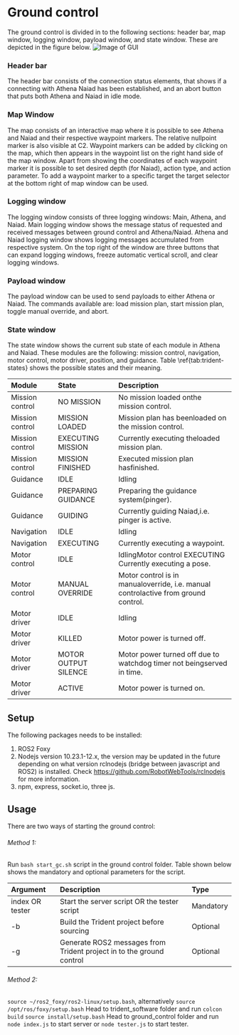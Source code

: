 # Ground control
The ground control is divided in to the following sections: header bar, map window, logging window, payload window, and state window. These are depicted in the figure below.
![Image of GUI](https://i.imgur.com/XMxbskp.png)

### Header bar
The header bar consists of the connection status elements, that shows if a connecting with Athena Naiad has been established, and an abort button that puts both Athena and Naiad in idle mode.

### Map Window
The map consists of an interactive map where it is possible to see Athena and Naiad and their respective waypoint markers. The relative nullpoint marker is also visible at C2. Waypoint markers can be added by clicking on the map, which then appears in the waypoint list on the right hand side of the map window. Apart from showing the coordinates of each waypoint marker it is possible to set desired depth (for Naiad), action type, and action parameter. To add a waypoint marker to a specific target the target selector at the bottom right of map window can be used.

### Logging window
The logging window consists of three logging windows: Main, Athena, and Naiad. Main logging window shows the message status of requested and received messages between ground control and Athena/Naiad. Athena and Naiad logging window shows logging messages accumulated from respective system. On the top right of the window are three buttons that can expand logging windows, freeze automatic vertical scroll, and clear logging windows.

### Payload window
The payload window can be used to send payloads to either Athena or Naiad. The commands available are: load mission plan, start mission plan, toggle manual override, and abort.

### State window
The state window shows the current sub state of each module in Athena and Naiad. These modules are the following: mission control, navigation, motor control, motor driver, position, and guidance. Table \ref{tab:trident-states} shows the possible states and their meaning.

| Module            | State                 | Description                                                                       |
| :--------------   | :-------------------- | :---------------------------------------------------------------------------------|
| Mission control   | NO MISSION            | No mission loaded onthe mission control.                                          |
| Mission control   | MISSION LOADED        | Mission plan has beenloaded on the mission control.                               |
| Mission control   | EXECUTING MISSION     | Currently executing theloaded mission plan.                                       |
| Mission control   | MISSION FINISHED      | Executed mission plan hasfinished.                                                |
| Guidance          | IDLE                  | Idling                                                                            |
| Guidance          | PREPARING GUIDANCE    | Preparing the guidance system(pinger).                                            |
| Guidance          | GUIDING               | Currently guiding Naiad,i.e. pinger is active.                                    |
| Navigation        | IDLE                  | Idling                                                                            |
| Navigation        | EXECUTING             | Currently executing a waypoint.                                                   |
| Motor control     | IDLE                  | IdlingMotor control EXECUTING Currently executing a pose.                         |
| Motor control     | MANUAL OVERRIDE       | Motor control is in manualoverride, i.e. manual controlactive from ground control.|
| Motor driver      | IDLE                  | Idling                                                                            |
| Motor driver      | KILLED                | Motor power is turned off.                                                        |
| Motor driver      | MOTOR OUTPUT SILENCE  | Motor power turned off due to watchdog timer not beingserved in time.             |
| Motor driver      | ACTIVE                | Motor power is turned on.                                                         |

## Setup
The following packages needs to be installed:
1. ROS2 Foxy
2. Nodejs version 10.23.1-12.x, the version may be updated in the future depending on what version rclnodejs (bridge between javascript and ROS2) is installed. Check https://github.com/RobotWebTools/rclnodejs for more information.
3. npm, express, socket.io, three js.

## Usage
There are two ways of starting the ground control:
###### Method 1:
Run `bash start_gc.sh` script in the ground control folder. Table shown below shows the mandatory and optional parameters for the script.

| Argument          | Description                                                           | Type          |
| :--------------   | :-------------------------------------------------------------------- | :------------ |
| index OR tester   | Start the server script OR the tester script                          | Mandatory     |
| -b                | Build the Trident project before sourcing                             | Optional      |
| -g                | Generate ROS2 messages from Trident project in to the ground control  | Optional      |

###### Method 2:
`source ~/ros2_foxy/ros2-linux/setup.bash`, alternatively `source /opt/ros/foxy/setup.bash`
Head to trident_software folder and run `colcon build`
`source install/setup.bash`
Head to ground_control folder and run `node index.js` to start server or `node tester.js` to start tester.